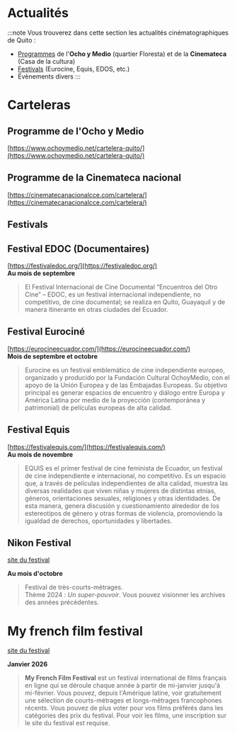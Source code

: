 # Actualités 

:::note
Vous trouverez dans cette section les actualités cinématographiques de Quito :
- [Programmes](../../docs/actus/cartelera.html) de l'**Ocho y Medio** (quartier Floresta) et de la **Cinemateca** (Casa de la cultura)
- [Festivals](../../docs/actus/festivals.md) (Eurocine, Equis, EDOS, etc.)
- Évènements divers
:::

# Carteleras

## Programme de l'Ocho y Medio

[https://www.ochoymedio.net/cartelera-quito/](https://www.ochoymedio.net/cartelera-quito/)   

## Programme de la Cinemateca nacional
[https://cinematecanacionalcce.com/cartelera/](https://cinematecanacionalcce.com/cartelera/) 

## Festivals

## Festival EDOC (Documentaires)
[https://festivaledoc.org/](https://festivaledoc.org/)   
**Au mois de septembre**    

>El Festival Internacional de Cine Documental “Encuentros del Otro Cine” – EDOC, es un festival internacional independiente, no competitivo, de cine documental; se realiza en Quito, Guayaquil y de manera itinerante en otras ciudades del Ecuador.

## Festival Eurociné
[https://eurocineecuador.com/](https://eurocineecuador.com/)   
**Mois de septembre et octobre**  

> Eurocine es un festival emblemático de cine independiente europeo, organizado y producido por la Fundación Cultural OchoyMedio, con el apoyo de la Unión Europea y de las Embajadas Europeas. Su objetivo principal es generar espacios de encuentro y diálogo entre Europa y América Latina por medio de la proyección (contemporánea y patrimonial) de películas europeas de alta calidad.

## Festival Equis
[https://festivalequis.com/](https://festivalequis.com/)   
**Au mois de novembre**   

> EQUIS es el primer festival de cine feminista de Ecuador, un festival de cine independiente e internacional, no competitivo. Es un espacio que, a través de películas independientes de alta calidad, muestra las diversas realidades que viven niñas y mujeres de distintas etnias, géneros, orientaciones sexuales, religiones y otras identidades. De esta manera, genera discusión y cuestionamiento alrededor de los estereotipos de género y otras formas de violencia, promoviendo la igualdad de derechos, oportunidades y libertades.

## Nikon Festival

[site du festival](https://www.festivalnikon.fr/)   

**Au mois d'octobre**   
> Festival de très-courts-métrages.   
> Thème 2024 : *Un super-pouvoir*.
> Vous pouvez visionner les archives des années précédentes.

# My french film festival
[site du festival](https://www.myfrenchfilmfestival.com/)   

**Janvier 2026**   

> **My French Film Festival** est un festival international de films français en ligne qui se déroule chaque année à partir de mi-janvier jusqu'à mi-février. Vous pouvez, depuis l'Amérique latine, voir gratuitement une sélection de courts-métrages et longs-métrages francophones récents. Vous pouvez de plus voter pour vos films préférés dans les catégories des prix du festival. Pour voir les films, une inscription sur le site du festival est requise.